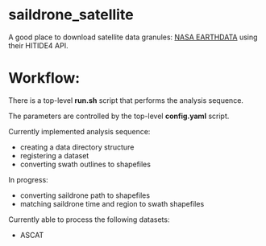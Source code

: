 # saildrone_satellite


A good place to download satellite data granules: [NASA EARTHDATA](earthdata.nasa.gov) using their HITIDE4 API.





# Workflow: 

There is a top-level **run.sh** script that performs the analysis sequence.

The parameters are controlled by the top-level **config.yaml** script.

Currently implemented analysis sequence:
- creating a data directory structure
- registering a dataset
- converting swath outlines to shapefiles

In progress:
- converting saildrone path to shapefiles
- matching saildrone time and region to swath shapefiles

Currently able to process the following datasets:
- ASCAT